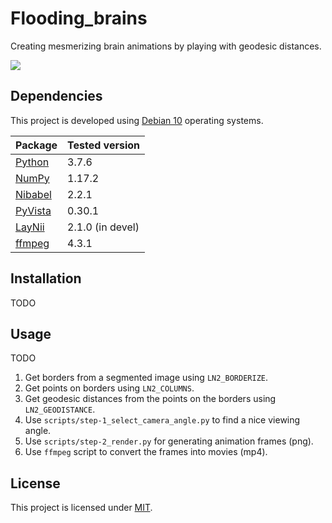 # Flooding_brains
Creating mesmerizing brain animations by playing with geodesic distances.

<img src="/visuals/movie-okapi_white.gif"/>

## Dependencies
This project is developed using [Debian 10](https://www.debian.org/intro/philosophy) operating systems.

| Package                                                  | Tested version  |
|----------------------------------------------------------|-----------------|
| [Python](https://www.python.org/)                        | 3.7.6           |
| [NumPy](http://www.numpy.org/)                           | 1.17.2          |
| [Nibabel](https://nipy.org/nibabel/)                     | 2.2.1           |
| [PyVista](https://docs.pyvista.org/)                     | 0.30.1          |
| [LayNii](https://github.com/layerfMRI/LAYNII)            | 2.1.0 (in devel)|
| [ffmpeg](https://www.ffmpeg.org/)                        | 4.3.1           |

## Installation
TODO

## Usage
TODO
1. Get borders from a segmented image using `LN2_BORDERIZE`.
2. Get points on borders using `LN2_COLUMNS`.
3. Get geodesic distances from the points on the borders using `LN2_GEODISTANCE`.
4. Use `scripts/step-1_select_camera_angle.py` to find a nice viewing angle.
5. Use `scripts/step-2_render.py` for generating animation frames (png).
6. Use `ffmpeg` script to convert the frames into movies (mp4).


## License
This project is licensed under [MIT](LICENSE).
